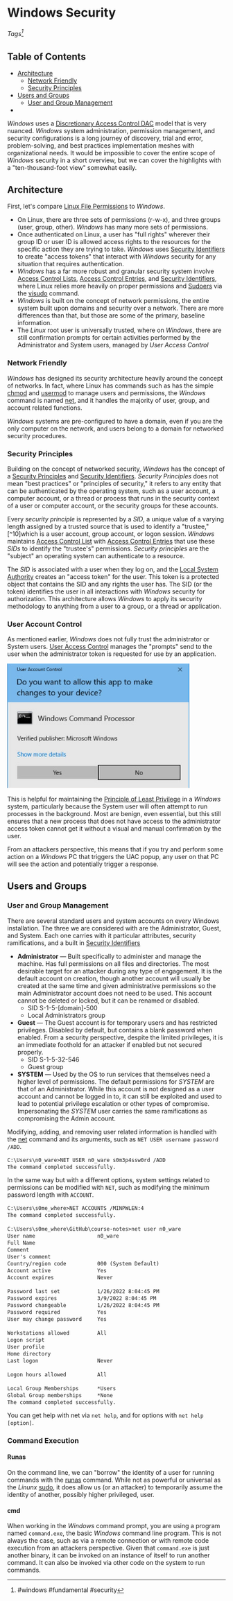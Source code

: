# Windows Security
###### Tags[^1]
## Table of Contents
- [Architecture](#Architecture)
	- [Network Friendly](#Network%20Friendly)
	- [Security Principles](#Security%20Principles)
- [Users and Groups](#Users%20and%20Groups)
	- <a href="#user-group-mgt">User and Group Management</a>
- 
*Windows* uses a [Discretionary Access Control DAC](../Glossary%20(Global).md#Discretionary%20Access%20Control%20DAC) model that is very nuanced. *Windows* system administration, permission management, and security configurations is a long journey of discovery, trial and error, problem-solving, and best practices implementation meshes with organizational needs. It would be impossible to cover the entire scope of *Windows* security in a short overview, but we can cover the highlights with a "ten-thousand-foot view" somewhat easily.

## Architecture
First, let's compare [Linux File Permissions](../Linux%20Fundamentals/11%20File%20Permissions.md) to *Windows*. 
- On Linux, there are three sets of permissions (r-w-x), and three groups (user, group, other). *Windows* has many more sets of permissions. 
- Once authenticated on Linux, a user has "full rights" wherever their group ID or user ID is allowed access rights to the resources for the specific action they are trying to take. *Windows* uses [Security Identifiers](99%20Glossary%20(*Windows*).md#Security%20Identifiers%20SID) to create "access tokens" that interact with *Windows* security for any situation that requires authentication. 
- *Windows* has a far more robust and granular security system involve [Access Control Lists](../Glossary%20(Global).md#Access%20Control%20Lists), [Access Control Entries](../Glossary%20(Global).md#Access%20Control%20Entries), and [Security Identifiers](99%20Glossary%20(*Windows*).md#Security%20Identifiers%20SID), where Linux relies more heavily on proper permissions and [Sudoers](../Linux%20Fundamentals/10%20Elevated%20Linux%20Privileges.md#Sudoers%20a%20id%20sudoers%20a) via the [visudo](../../../book-of-n0ware/Tools,%20Binaries,%20and%20Programs/CLI%20Utilities/Fundamental%20Linux/visudo.md) command. 
- *Windows* is built on the concept of network permissions, the entire system built upon domains and security over a network. 
There are more differences than that, but those are some of the primary, baseline information. 
- The *Linux* root user is universally trusted, where on *Windows*, there are still confirmation prompts for certain activities performed by the Administrator and System users, managed by *User Access Control*

### Network Friendly
*Windows* has designed its security architecture heavily around the concept of networks. In fact, where Linux has commands such as has the simple [chmod](../../Tools,%20Binaries,%20and%20Programs/Linux%20CLI%20Utilities/Fundamental%20Linux/chmod.md) and [usermod](../../Tools,%20Binaries,%20and%20Programs/Linux%20CLI%20Utilities/Fundamental%20Linux/usermod.md) to manage users and permissions, the *Windows* command is named [net](../../Tools,%20Binaries,%20and%20Programs/*Windows*/Users%20and%20Security%20(not%20spellchecked)/net.md), and it handles the majority of user, group, and account related functions. 

*Windows* systems are pre-configured to have a domain, even if you are the only computer on the network, and users belong to a domain for networked security procedures. 

### Security Principles
Building on the concept of networked security, *Windows* has the concept of a [Security Principles](99%20Glossary%20(*Windows*).md#Security%20Principles) and [Security Identifiers](99%20Glossary%20(*Windows*).md#Security%20Identifiers%20SID). *Security Principles* does not mean "best practices" or "principles of security," it refers to any entity that can be authenticated by the operating system, such as a user account, a computer account, or a thread or process that runs in the security context of a user or computer account, or the security groups for these accounts. 

Every *security principle* is represented by a *SID*, a unique value of a varying length assigned by a trusted source that is used to identify a "trustee,"[^10]which is a user account, group account, or logon session. *Windows* maintains [Access Control List](../Glossary%20(Global).md#Access%20Control%20Lists) with [Access Control Entries](../Glossary%20(Global).md#Access%20Control%20Entries) that use these *SIDs* to identify the "trustee's" permissions. *Security principles* are the "subject" an operating system can authenticate to a resource.

The *SID* is associated with a user when they log on, and the [Local System Authority](99%20Glossary%20(Windows).md#Local%20System%20Authority) creates an "access token" for the user. This token is a protected object that contains the SID and any rights the user has. The SID (or the token) identifies the user in all interactions with *Windows* security for authorization. This architecture allows *Windows* to apply its security methodology to anything from a user to a group, or a thread or application. 

### User Account Control
As mentioned earlier, *Windows* does not fully trust the administrator or System users. [User Access Control](99%20Glossary%20(Windows).md#User%20Access%20Control) manages the "prompts" send to the user when the administrator token is requested for use by an application.

![UAC Prompt](Windows%20Fundamentals%20Photos/UAC_PROMPT.PNG)

This is helpful for maintaining the [Principle of Least Privilege](../Glossary%20(Global).md#Principle%20of%20Least%20Privilege) in a *Windows* system, particularly because the System user will often attempt to run processes in the background. Most are benign, even essential, but this still ensures that a new process that does not have access to the administrator access token cannot get it without a visual and manual confirmation by the user. 

From an attackers perspective, this means that if you try and perform some action on a *Windows* PC that triggers the UAC popup, any user on that PC will see the action and potentially trigger a response. 

## Users and Groups
### User and Group Management
<a id="user-group-mgt"></a>
There are several standard users and system accounts on every Windows installation. The three we are considered with are the Administrator, Guest, and System. Each one carries with it particular attributes, security ramifications, and a built in [Security Identifiers](99%20Glossary%20(Windows).md#Security%20Identifiers%20SID)
- **Administrator** &mdash; Built specifically to administer and manage the machine. Has full permissions on all files and directories. The most desirable target for an attacker during any type of engagement. It is the default account on creation, though another account will usually be created at the same time and given administrative permissions so the main Administrator account does not need to be used. This account cannot be deleted or locked, but it can be renamed or disabled. 
	- SID S-1-5-[domain]-500
	- Local Administrators group
- **Guest** &mdash; The Guest account is for temporary users and has restricted privileges. Disabled by default, but contains a blank password when enabled. From a security perspective, despite the limited privileges, it is an immediate foothold for an attacker if enabled but not secured properly. 
	- SID S-1-5-32-546
	- Guest group
- **SYSTEM** &mdash; Used by the OS to run services that themselves need a higher level of permissions. The default permissions for *SYSTEM* are that of an Administrator. While this account is not designed as a user account and cannot be logged in to, it can still be exploited and used to lead to potential privilege escalation or other types of compromise. Impersonating the *SYSTEM* user carries the same ramifications as compromising the Admin account. 

Modifying, adding, and removing user related information is handled with the [net](../../Tools,%20Binaries,%20and%20Programs/Windows/Users%20and%20Security%20(not%20spellchecked)/net.md) command and its arguments, such as `NET USER username password /ADD`. 

```
C:\Users\n0_ware>NET USER n0_ware s0m3p4ssw0rd /ADD
The command completed successfully.
```

In the same way but with a different options, system settings related to permissions can be modified with `NET`, such as modifying the minimum password length with `ACCOUNT`. 

```
C:\Users\s0me_where>NET ACCOUNTS /MINPWLEN:4
The command completed successfully.

C:\Users\s0me_where\GitHub\course-notes>net user n0_ware
User name                    n0_ware
Full Name
Comment
User's comment
Country/region code          000 (System Default)
Account active               Yes
Account expires              Never

Password last set            1/26/2022 8:04:45 PM
Password expires             3/9/2022 8:04:45 PM
Password changeable          1/26/2022 8:04:45 PM
Password required            Yes
User may change password     Yes

Workstations allowed         All
Logon script
User profile
Home directory
Last logon                   Never

Logon hours allowed          All

Local Group Memberships      *Users
Global Group memberships     *None
The command completed successfully.
```

You can get help with net via `net help`, and for options with `net help [option]`. 

### Command Execution
#### Runas
On the command line, we can "borrow" the identity of a user for running commands with the [runas](../../Tools,%20Binaries,%20and%20Programs/Windows/Users%20and%20Security%20(not%20spellchecked)/runas.md) command. While not as powerful or universal as the *Linunx* [sudo](../../../book-of-n0ware/Tools,%20Binaries,%20and%20Programs/CLI%20Utilities/Fundamental%20Linux/sudo.md), it does allow us (or an attacker) to temporarily assume the identity of another, possibly higher privileged, user. 

#### cmd
When working in the *Windows* command prompt, you are using a program named `command.exe`, the basic *Windows* command line program. This is not always the case, such as via a remote connection or with remote code execution from an attackers perspective. Given that `command.exe` is just another binary, it can be invoked on an instance of itself to run another command. It can also be invoked via other code on the system to run commands. 

[^1]: #windows #fundamental #security 